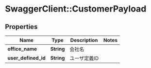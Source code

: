 # SwaggerClient::CustomerPayload

## Properties
Name | Type | Description | Notes
------------ | ------------- | ------------- | -------------
**office_name** | **String** | 会社名 | 
**user_defined_id** | **String** | ユーザ定義ID | 


